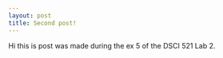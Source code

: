 ```yaml
---
layout: post
title: Second post!
---
```

Hi this is post was made during the ex 5 of the DSCI 521 Lab 2.
